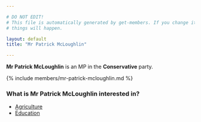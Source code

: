 ```yaml
---

# DO NOT EDIT!
# This file is automatically generated by get-members. If you change it, bad
# things will happen.

layout: default
title: "Mr Patrick McLoughlin"

---
```


**Mr Patrick McLoughlin** is an MP in the **Conservative** party.

{% include members/mr-patrick-mcloughlin.md %}

### What is Mr Patrick McLoughlin interested in?


* [Agriculture](/interests/agriculture.html)
* [Education](/interests/education.html)
